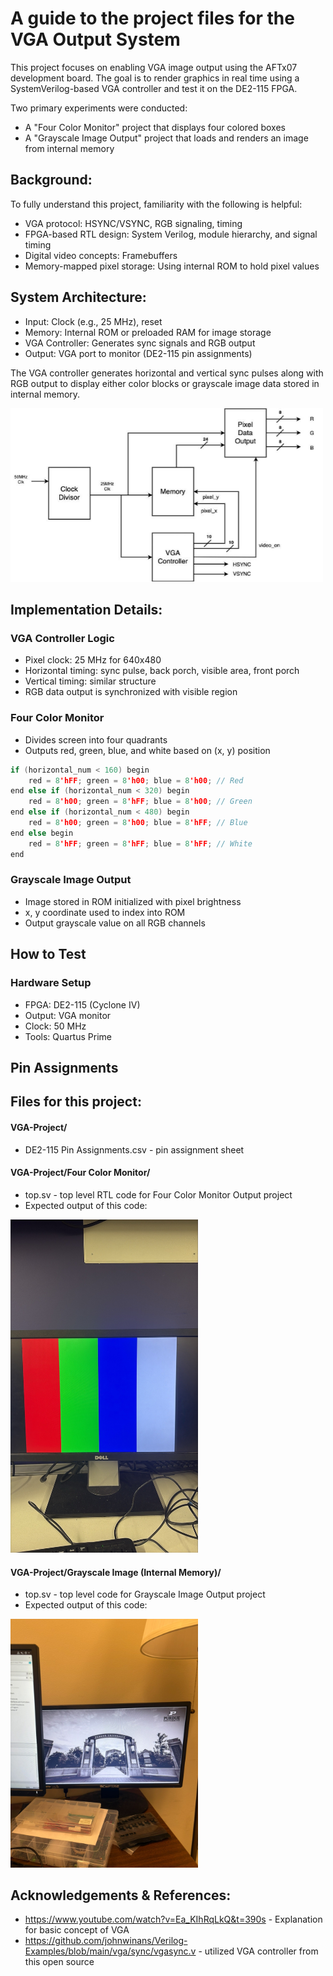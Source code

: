 # A guide to the project files for the VGA Output System
This project focuses on enabling VGA image output using the AFTx07 development board. The goal is to render graphics in real time using a SystemVerilog-based VGA controller and test it on the DE2-115 FPGA.

Two primary experiments were conducted:
- A "Four Color Monitor" project that displays four colored boxes
- A "Grayscale Image Output" project that loads and renders an image from internal memory

## Background:
To fully understand this project, familiarity with the following is helpful:
- VGA protocol: HSYNC/VSYNC, RGB signaling, timing
- FPGA-based RTL design: System Verilog, module hierarchy, and signal timing
- Digital video concepts: Framebuffers
- Memory-mapped pixel storage: Using internal ROM to hold pixel values

## System Architecture:
- Input: Clock (e.g., 25 MHz), reset
- Memory: Internal ROM or preloaded RAM for image storage
- VGA Controller: Generates sync signals and RGB output
- Output: VGA port to monitor (DE2-115 pin assignments)

The VGA controller generates horizontal and vertical sync pulses along with RGB output to display either color blocks or grayscale image data stored in internal memory.

<img src="img/system_RTL.png" alt="RTL Diagram" width="500"/>

## Implementation Details:

### VGA Controller Logic
- Pixel clock: 25 MHz for 640x480
- Horizontal timing: sync pulse, back porch, visible area, front porch
- Vertical timing: similar structure
- RGB data output is synchronized with visible region

### Four Color Monitor
- Divides screen into four quadrants
- Outputs red, green, blue, and white based on (x, y) position

```c
if (horizontal_num < 160) begin
    red = 8'hFF; green = 8'h00; blue = 8'h00; // Red
end else if (horizontal_num < 320) begin
    red = 8'h00; green = 8'hFF; blue = 8'h00; // Green
end else if (horizontal_num < 480) begin
    red = 8'h00; green = 8'h00; blue = 8'hFF; // Blue
end else begin
    red = 8'hFF; green = 8'hFF; blue = 8'hFF; // White
end
```

### Grayscale Image Output
- Image stored in ROM initialized with pixel brightness
- x, y coordinate used to index into ROM
- Output grayscale value on all RGB channels

## How to Test
### Hardware Setup
- FPGA: DE2-115 (Cyclone IV)
- Output: VGA monitor
- Clock: 50 MHz
- Tools: Quartus Prime

## Pin Assignments



## Files for this project:
#### VGA-Project/
- DE2-115 Pin Assignments.csv - pin assignment sheet

#### VGA-Project/Four Color Monitor/
- top.sv - top level RTL code for Four Color Monitor Output project
- Expected output of this code: 

<img src="img/four_color.png" alt="Four Color Monitor Output" width="300"/>

#### VGA-Project/Grayscale Image (Internal Memory)/
- top.sv - top level code for Grayscale Image Output project
- Expected output of this code: 

<img src="img/gray_image.png" alt="Grayscale Output" width="300"/>

## Acknowledgements & References:
- https://www.youtube.com/watch?v=Ea_KIhRqLkQ&t=390s - Explanation for basic concept of VGA
- https://github.com/johnwinans/Verilog-Examples/blob/main/vga/sync/vgasync.v - utilized VGA controller from this open source
